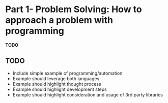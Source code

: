 # Part 1- Problem Solving: How to approach a problem with programming
**TODO**

## TODO
* Include simple example of programming/automation
* Example should leverage both languages
* Example should highlight thought process
* Example should highlight development steps
* Example should highlight consideration and usage of 3rd party libraries
